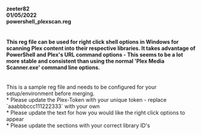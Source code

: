 **zeeter82**  
**01/05/2022**  
**powershell_plexscan.reg**  
<br />
<h4>This reg file can be used for right click shell options in Windows for scanning Plex  
content into their respective libraries. It takes advantage of PowerShell and Plex's  
URL command options - This seems to be a lot more stable and consistent than using   
the normal 'Plex Media Scanner.exe' command line options.</h4>
<br />
This is a sample reg file and needs to be configured for your setup/environment  
before merging.  
<br />
* Please update the Plex-Token with your unique token - replace                    `aaabbbccc111222333`  
with your own  
<br />
* Please update the text for how you would like the right click options to appear  
<br />
* Please update the sections with your correct library ID's  
<br />